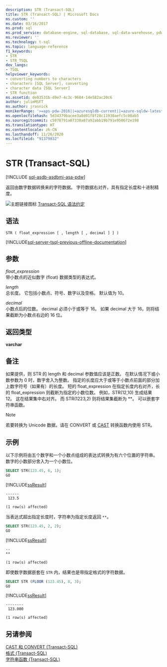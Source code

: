```yaml
---
description: STR (Transact-SQL)
title: STR (Transact-SQL) | Microsoft Docs
ms.custom: ''
ms.date: 03/16/2017
ms.prod: sql
ms.prod_service: database-engine, sql-database, sql-data-warehouse, pdw
ms.reviewer: ''
ms.technology: t-sql
ms.topic: language-reference
f1_keywords:
- STR
- STR_TSQL
dev_langs:
- TSQL
helpviewer_keywords:
- converting numbers to characters
- characters [SQL Server], converting
- character data [SQL Server]
- STR function
ms.assetid: de03531b-d9e7-4c3c-9604-14e582ac20c6
author: julieMSFT
ms.author: jrasnick
monikerRange: '>=aps-pdw-2016||=azuresqldb-current||=azure-sqldw-latest||>=sql-server-2016||=sqlallproducts-allversions||>=sql-server-linux-2017||=azuresqldb-mi-current'
ms.openlocfilehash: 5d34379bacee3a8d01f8f28c11930aefc5c00ab5
ms.sourcegitcommit: c5078791a07330a87a92abb19b791e950672e198
ms.translationtype: HT
ms.contentlocale: zh-CN
ms.lasthandoff: 11/26/2020
ms.locfileid: "91379832"
---
```

# <a name="str-transact-sql"></a>STR (Transact-SQL)
[!INCLUDE [sql-asdb-asdbmi-asa-pdw](../../includes/applies-to-version/sql-asdb-asdbmi-asa-pdw.md)]

  返回由数字数据转换来的字符数据。 字符数据右对齐，具有指定长度和十进制精度。 
  
 ![主题链接图标](../../database-engine/configure-windows/media/topic-link.gif "“主题链接”图标") [Transact-SQL 语法约定](../../t-sql/language-elements/transact-sql-syntax-conventions-transact-sql.md)  
  
## <a name="syntax"></a>语法  
  
```syntaxsql
STR ( float_expression [ , length [ , decimal ] ] )  
```  
  
[!INCLUDE[sql-server-tsql-previous-offline-documentation](../../includes/sql-server-tsql-previous-offline-documentation.md)]

## <a name="arguments"></a>参数
 *float_expression*  
 带小数点的近似数字 (float) 数据类型的表达式。  
  
 *length*  
 总长度。 它包括小数点、符号、数字以及空格。 默认值为 10。  
  
 *decimal*  
 小数点后的位数。 decimal 必须小于或等于 16。 如果 decimal 大于 16，则将结果截断为小数点右边的 16 位。  
  
## <a name="return-types"></a>返回类型  
 **varchar**  
  
## <a name="remarks"></a>备注  
 如果提供，则 STR 的 length 和 decimal 参数值应该是正数。 在默认情况下或小数参数为 0 时，数字舍入为整数。 指定的长度应大于或等于小数点前面的部分加上数字符号（如果有）的长度。 短的 float_expression 在指定长度内右对齐，长的 float_expression 则截断为指定的小数位数。 例如，STR(12,10) 生成结果 12。 这在结果集中右对齐。 而 STR(1223,2) 则将结果集截断为 \*\*。 可以嵌套字符串函数。  
  
> [!NOTE]  
>  若要转换为 Unicode 数据，请在 CONVERT 或 [CAST](../../t-sql/functions/cast-and-convert-transact-sql.md) 转换函数内使用 STR。  
  
## <a name="examples"></a>示例  
 以下示例将由五个数字和一个小数点组成的表达式转换为有六个位置的字符串。 数字的小数部分舍入为一个小数位。  
  
```sql
SELECT STR(123.45, 6, 1);  
GO  
```  
  
 [!INCLUDE[ssResult](../../includes/ssresult-md.md)]  
  
```  
------  
 123.5  
  
(1 row(s) affected)  
```  
  
 当表达式超出指定长度时，字符串为指定长度返回 `**`。  
  
```sql
SELECT STR(123.45, 2, 2);  
GO  
```  
  
 [!INCLUDE[ssResult](../../includes/ssresult-md.md)]  
  
```  
--  
**  
  
(1 row(s) affected)  
```  
  
 即使数字数据嵌套在 `STR` 内，结果也是带指定格式的字符数据。  
  
```sql
SELECT STR (FLOOR (123.45), 8, 3);
GO  
```  
  
 [!INCLUDE[ssResult](../../includes/ssresult-md.md)]  
  
```  
--------  
 123.000  
  
(1 row(s) affected)  
```  
  
## <a name="see-also"></a>另请参阅  
 [CAST 和 CONVERT (Transact-SQL)](../../t-sql/functions/cast-and-convert-transact-sql.md)  
 [格式 (Transact-SQL)](../../t-sql/functions/format-transact-sql.md)  
 [字符串函数 (Transact-SQL)](../../t-sql/functions/string-functions-transact-sql.md)  
  
  

